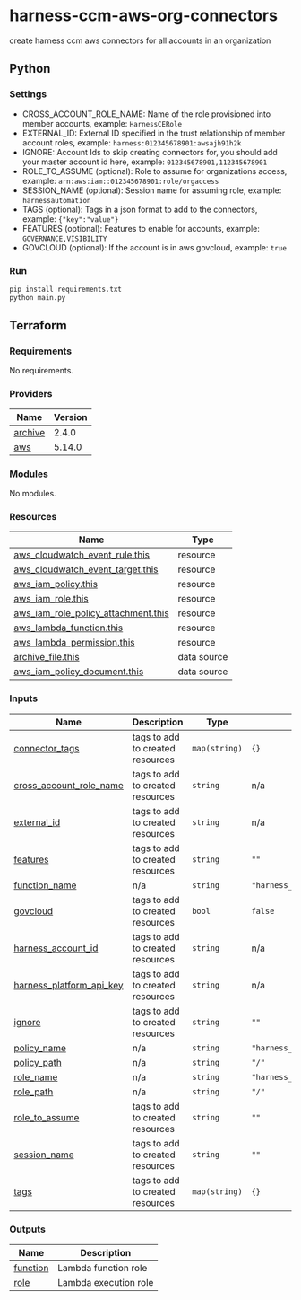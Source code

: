 # harness-ccm-aws-org-connectors

create harness ccm aws connectors for all accounts in an organization

## Python

### Settings

- CROSS_ACCOUNT_ROLE_NAME: Name of the role provisioned into member accounts, example: `HarnessCERole`
- EXTERNAL_ID: External ID specified in the trust relationship of member account roles, example: `harness:012345678901:awsajh91h2k`
- IGNORE: Account Ids to skip creating connectors for, you should add your master account id here, example: `012345678901,112345678901`
- ROLE_TO_ASSUME (optional): Role to assume for organizations access, example: `arn:aws:iam::012345678901:role/orgaccess`
- SESSION_NAME (optional): Session name for assuming role, example: `harnessautomation`
- TAGS (optional): Tags in a json format to add to the connectors, example: `{"key":"value"}`
- FEATURES (optional): Features to enable for accounts, example: `GOVERNANCE,VISIBILITY`
- GOVCLOUD (optional): If the account is in aws govcloud, example: `true`

### Run

```python
pip install requirements.txt
python main.py
```

## Terraform

### Requirements

No requirements.

### Providers

| Name | Version |
|------|---------|
| <a name="provider_archive"></a> [archive](#provider\_archive) | 2.4.0 |
| <a name="provider_aws"></a> [aws](#provider\_aws) | 5.14.0 |

### Modules

No modules.

### Resources

| Name | Type |
|------|------|
| [aws_cloudwatch_event_rule.this](https://registry.terraform.io/providers/hashicorp/aws/latest/docs/resources/cloudwatch_event_rule) | resource |
| [aws_cloudwatch_event_target.this](https://registry.terraform.io/providers/hashicorp/aws/latest/docs/resources/cloudwatch_event_target) | resource |
| [aws_iam_policy.this](https://registry.terraform.io/providers/hashicorp/aws/latest/docs/resources/iam_policy) | resource |
| [aws_iam_role.this](https://registry.terraform.io/providers/hashicorp/aws/latest/docs/resources/iam_role) | resource |
| [aws_iam_role_policy_attachment.this](https://registry.terraform.io/providers/hashicorp/aws/latest/docs/resources/iam_role_policy_attachment) | resource |
| [aws_lambda_function.this](https://registry.terraform.io/providers/hashicorp/aws/latest/docs/resources/lambda_function) | resource |
| [aws_lambda_permission.this](https://registry.terraform.io/providers/hashicorp/aws/latest/docs/resources/lambda_permission) | resource |
| [archive_file.this](https://registry.terraform.io/providers/hashicorp/archive/latest/docs/data-sources/file) | data source |
| [aws_iam_policy_document.this](https://registry.terraform.io/providers/hashicorp/aws/latest/docs/data-sources/iam_policy_document) | data source |

### Inputs

| Name | Description | Type | Default | Required |
|------|-------------|------|---------|:--------:|
| <a name="input_connector_tags"></a> [connector\_tags](#input\_connector\_tags) | tags to add to created resources | `map(string)` | `{}` | no |
| <a name="input_cross_account_role_name"></a> [cross\_account\_role\_name](#input\_cross\_account\_role\_name) | tags to add to created resources | `string` | n/a | yes |
| <a name="input_external_id"></a> [external\_id](#input\_external\_id) | tags to add to created resources | `string` | n/a | yes |
| <a name="input_features"></a> [features](#input\_features) | tags to add to created resources | `string` | `""` | no |
| <a name="input_function_name"></a> [function\_name](#input\_function\_name) | n/a | `string` | `"harness_aws_ccm_connector_automation"` | no |
| <a name="input_govcloud"></a> [govcloud](#input\_govcloud) | tags to add to created resources | `bool` | `false` | no |
| <a name="input_harness_account_id"></a> [harness\_account\_id](#input\_harness\_account\_id) | tags to add to created resources | `string` | n/a | yes |
| <a name="input_harness_platform_api_key"></a> [harness\_platform\_api\_key](#input\_harness\_platform\_api\_key) | tags to add to created resources | `string` | n/a | yes |
| <a name="input_ignore"></a> [ignore](#input\_ignore) | tags to add to created resources | `string` | `""` | no |
| <a name="input_policy_name"></a> [policy\_name](#input\_policy\_name) | n/a | `string` | `"harness_aws_ccm_connector_automation"` | no |
| <a name="input_policy_path"></a> [policy\_path](#input\_policy\_path) | n/a | `string` | `"/"` | no |
| <a name="input_role_name"></a> [role\_name](#input\_role\_name) | n/a | `string` | `"harness_aws_ccm_connector_automation"` | no |
| <a name="input_role_path"></a> [role\_path](#input\_role\_path) | n/a | `string` | `"/"` | no |
| <a name="input_role_to_assume"></a> [role\_to\_assume](#input\_role\_to\_assume) | tags to add to created resources | `string` | `""` | no |
| <a name="input_session_name"></a> [session\_name](#input\_session\_name) | tags to add to created resources | `string` | `""` | no |
| <a name="input_tags"></a> [tags](#input\_tags) | tags to add to created resources | `map(string)` | `{}` | no |

### Outputs

| Name | Description |
|------|-------------|
| <a name="output_function"></a> [function](#output\_function) | Lambda function role |
| <a name="output_role"></a> [role](#output\_role) | Lambda execution role |
